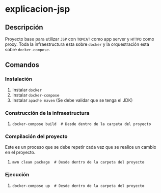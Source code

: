# explicacion-jsp

## Descripción
Proyecto base para utilizar `JSP` con `TOMCAT` como app server y `HTTPD` como proxy. Toda la infraestructura esta sobre `docker` y la orquestración esta sobre `docker-compose`.

## Comandos
### Instalación
1. Instalar `docker`
2. Instalar `docker-compose`
3. Instalar `apache maven` (Se debe validar que se tenga el JDK)

### Construcción de la infraestructura
1. `docker-compose build  # Desde dentro de la carpeta del proyecto`

### Compilación del proyecto
Este es un proceso que se debe repetir cada vez que se realice un cambio en el proyecto. 
1. `mvn clean package  # Desde dentro de la carpeta del proyecto`

### Ejecución
1. `docker-compose up  # Desde dentro de la carpeta del proyecto`
